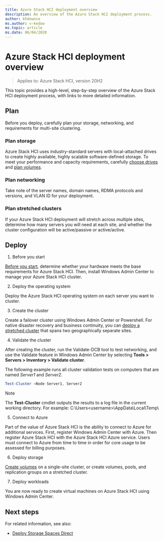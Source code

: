 ```yaml
---
title: Azure Stack HCI deployment overview
description: An overview of the Azure Stack HCI deployment process.
author: khdownie
ms.author: v-kedow
ms.topic: article
ms.date: 06/04/2020
---
```


# Azure Stack HCI deployment overview

> Applies to: Azure Stack HCI, version 20H2

This topic provides a high-level, step-by-step overview of the Azure Stack HCI deployment process, with links to more detailed information.

## Plan

Before you deploy, carefully plan your storage, networking, and requirements for multi-site clustering.

### Plan storage

Azure Stack HCI uses industry-standard servers with local-attached drives to create highly available, highly scalable software-defined storage. To meet your performance and capacity requirements, carefully [choose drives](../concepts/choose-drives.md) and [plan volumes](../concepts/plan-volumes.md).

### Plan networking

Take note of the server names, domain names, RDMA protocols and versions, and VLAN ID for your deployment.

### Plan stretched clusters

If your Azure Stack HCI deployment will stretch across multiple sites, determine how many servers you will need at each site, and whether the cluster configuration will be active/passive or active/active.

## Deploy

1. Before you start

[Before you start](before-you-start.md), determine whether your hardware meets the base requirements for Azure Stack HCI. Then, install Windows Admin Center to manage your Azure Stack HCI cluster. 

2. Deploy the operating system

Deploy the Azure Stack HCI operating system on each server you want to cluster.

3. Create the cluster

Create a failover cluster using Windows Admin Center or Powershell. For native disaster recovery and business continuity, you can [deploy a stretched cluster](multi-site-cluster.md) that spans two geographically separate sites.

4. Validate the cluster

After creating the cluster, run the Validate-DCB tool to test networking, and use the Validate feature in Windows Admin Center by selecting **Tools > Servers > Inventory > Validate cluster**.

The following example runs all cluster validation tests on computers that are named *Server1* and *Server2*.

```PowerShell
Test-Cluster –Node Server1, Server2
```

> [!NOTE]
> The **Test-Cluster** cmdlet outputs the results to a log file in the current working directory. For example: C:\Users\<username>\AppData\Local\Temp\

5. Connect to Azure

Part of the value of Azure Stack HCI is the ability to connect to Azure for additional services. First, register Windows Admin Center with Azure. Then register Azure Stack HCI with the Azure Stack HCI Azure service. Users must connect to Azure from time to time in order for core usage to be assessed for billing purposes.

6. Deploy storage

[Create volumes](../manage/create-volumes.md) on a single-site cluster, or create volumes, pools, and replication groups on a stretched cluster.

7. Deploy workloads

You are now ready to create virtual machines on Azure Stack HCI using Windows Admin Center.

## Next steps

For related information, see also:

- [Deploy Storage Spaces Direct](/windows-server/storage/storage-spaces/deploy-storage-spaces-direct)

